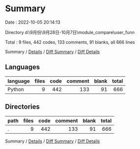 # Summary

Date : 2022-10-05 20:14:13

Directory d:\\9月份\\9月28日-10月7日\\module_compare\\user_funn

Total : 9 files,  442 codes, 133 comments, 91 blanks, all 666 lines

Summary / [Details](details.md) / [Diff Summary](diff.md) / [Diff Details](diff-details.md)

## Languages
| language | files | code | comment | blank | total |
| :--- | ---: | ---: | ---: | ---: | ---: |
| Python | 9 | 442 | 133 | 91 | 666 |

## Directories
| path | files | code | comment | blank | total |
| :--- | ---: | ---: | ---: | ---: | ---: |
| . | 9 | 442 | 133 | 91 | 666 |

Summary / [Details](details.md) / [Diff Summary](diff.md) / [Diff Details](diff-details.md)
